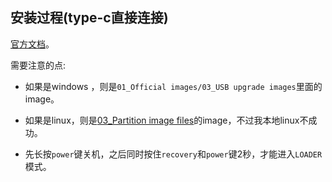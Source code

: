 ## 安装过程(type-c直接连接)
[官方文档](https://wiki.friendlyelec.com/wiki/index.php/SOM-RK3399v2#Flash_Image_to_eMMC_under_Linux_with_Type-C_Cable)。

需要注意的点:
- 如果是windows ，则是`01_Official images/03_USB upgrade images`里面的image。
- 如果是linux，则是[03_Partition image files](https://drive.google.com/drive/folders/1X4mHwNUl3qXFGv9Bx0QhLy1v7lMyRy4L)的image，不过我本地linux不成功。

- 先长按`power`键关机，之后同时按住`recovery`和`power`键2秒，才能进入`LOADER`模式。


